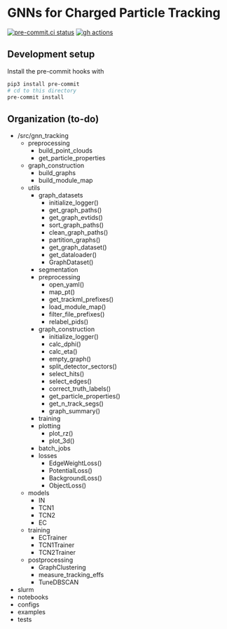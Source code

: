 # GNNs for Charged Particle Tracking

[![pre-commit.ci status](https://results.pre-commit.ci/badge/github/GageDeZoort/gnn_tracking/main.svg)](https://results.pre-commit.ci/latest/github/GageDeZoort/gnn_tracking/main)
[![gh actions](https://github.com/GageDeZoort/gnn_tracking/actions/workflows/test.yaml/badge.svg)](https://github.com/GageDeZoort/gnn_tracking/actions)


## Development setup

Install the pre-commit hooks with

```bash
pip3 install pre-commit
# cd to this directory
pre-commit install
```

## Organization (to-do)
- /src/gnn_tracking
  - preprocessing
    - build_point_clouds
    - get_particle_properties
  - graph_construction
    - build_graphs
    - build_module_map
  - utils
    - graph_datasets
      - initialize_logger()
      - get_graph_paths()
      - get_graph_evtids()
      - sort_graph_paths()
      - clean_graph_paths()
      - partition_graphs()
      - get_graph_dataset()
      - get_dataloader()
      - GraphDataset()
    - segmentation
    - preprocessing
      - open_yaml()
      - map_pt()
      - get_trackml_prefixes()
      - load_module_map()
      - filter_file_prefixes()
      - relabel_pids()
    - graph_construction
      - initialize_logger()
      - calc_dphi()
      - calc_eta()
      - empty_graph()
      - split_detector_sectors()
      - select_hits()
      - select_edges()
      - correct_truth_labels()
      - get_particle_properties()
      - get_n_track_segs()
      - graph_summary()
    - training
    - plotting
      - plot_rz()
      - plot_3d()
    - batch_jobs
    - losses
      - EdgeWeightLoss()
      - PotentialLoss()
      - BackgroundLoss()
      - ObjectLoss()
  - models
    - IN
    - TCN1
    - TCN2
    - EC
  - training
    - ECTrainer
    - TCN1Trainer
    - TCN2Trainer
  - postprocessing
    - GraphClustering
    - measure_tracking_effs
    - TuneDBSCAN
- slurm
- notebooks
- configs
- examples
- tests
